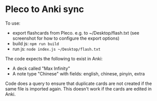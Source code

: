 # Pleco to Anki sync

To use:
- export flashcards from Pleco. e.g. to ~/Desktop/flash.txt (see screenshot for how to configure the export options)
- build js: `npm run build`
- run js: `node index.js ~/Desktop/flash.txt`

The code expects the following to exist in Anki:
- A deck called "Max Infinity"
- A note type "Chinese" with fields: english, chinese, pinyin, extra

Code does a query to ensure that duplicate cards are not created if the same file is imported again. This doesn't work if the cards are edited in Anki.
